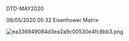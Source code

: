 DTD-MAY2020

09/05/2020 05:32
Eisenhower Matrix

![ea336949084d3ea2a9c00530e4fc8bb3.png](../../_resources/53fb489f201641769b82f6308c8efa0c.png)

